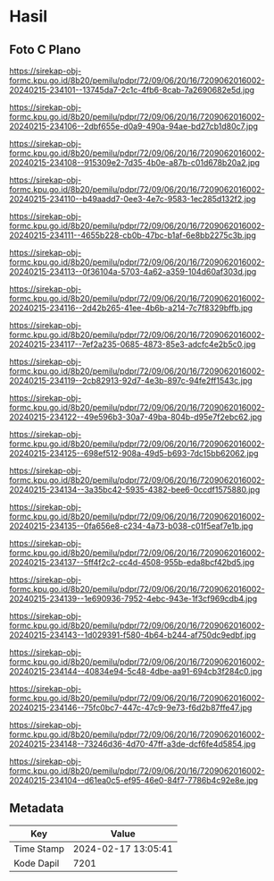 # Hasil

## Foto C Plano

https://sirekap-obj-formc.kpu.go.id/8b20/pemilu/pdpr/72/09/06/20/16/7209062016002-20240215-234101--13745da7-2c1c-4fb6-8cab-7a2690682e5d.jpg

https://sirekap-obj-formc.kpu.go.id/8b20/pemilu/pdpr/72/09/06/20/16/7209062016002-20240215-234106--2dbf655e-d0a9-490a-94ae-bd27cb1d80c7.jpg

https://sirekap-obj-formc.kpu.go.id/8b20/pemilu/pdpr/72/09/06/20/16/7209062016002-20240215-234108--915309e2-7d35-4b0e-a87b-c01d678b20a2.jpg

https://sirekap-obj-formc.kpu.go.id/8b20/pemilu/pdpr/72/09/06/20/16/7209062016002-20240215-234110--b49aadd7-0ee3-4e7c-9583-1ec285d132f2.jpg

https://sirekap-obj-formc.kpu.go.id/8b20/pemilu/pdpr/72/09/06/20/16/7209062016002-20240215-234111--4655b228-cb0b-47bc-b1af-6e8bb2275c3b.jpg

https://sirekap-obj-formc.kpu.go.id/8b20/pemilu/pdpr/72/09/06/20/16/7209062016002-20240215-234113--0f36104a-5703-4a62-a359-104d60af303d.jpg

https://sirekap-obj-formc.kpu.go.id/8b20/pemilu/pdpr/72/09/06/20/16/7209062016002-20240215-234116--2d42b265-41ee-4b6b-a214-7c7f8329bffb.jpg

https://sirekap-obj-formc.kpu.go.id/8b20/pemilu/pdpr/72/09/06/20/16/7209062016002-20240215-234117--7ef2a235-0685-4873-85e3-adcfc4e2b5c0.jpg

https://sirekap-obj-formc.kpu.go.id/8b20/pemilu/pdpr/72/09/06/20/16/7209062016002-20240215-234119--2cb82913-92d7-4e3b-897c-94fe2ff1543c.jpg

https://sirekap-obj-formc.kpu.go.id/8b20/pemilu/pdpr/72/09/06/20/16/7209062016002-20240215-234122--49e596b3-30a7-49ba-804b-d95e7f2ebc62.jpg

https://sirekap-obj-formc.kpu.go.id/8b20/pemilu/pdpr/72/09/06/20/16/7209062016002-20240215-234125--698ef512-908a-49d5-b693-7dc15bb62062.jpg

https://sirekap-obj-formc.kpu.go.id/8b20/pemilu/pdpr/72/09/06/20/16/7209062016002-20240215-234134--3a35bc42-5935-4382-bee6-0ccdf1575880.jpg

https://sirekap-obj-formc.kpu.go.id/8b20/pemilu/pdpr/72/09/06/20/16/7209062016002-20240215-234135--0fa656e8-c234-4a73-b038-c01f5eaf7e1b.jpg

https://sirekap-obj-formc.kpu.go.id/8b20/pemilu/pdpr/72/09/06/20/16/7209062016002-20240215-234137--5ff4f2c2-cc4d-4508-955b-eda8bcf42bd5.jpg

https://sirekap-obj-formc.kpu.go.id/8b20/pemilu/pdpr/72/09/06/20/16/7209062016002-20240215-234139--1e690936-7952-4ebc-943e-1f3cf969cdb4.jpg

https://sirekap-obj-formc.kpu.go.id/8b20/pemilu/pdpr/72/09/06/20/16/7209062016002-20240215-234143--1d029391-f580-4b64-b244-af750dc9edbf.jpg

https://sirekap-obj-formc.kpu.go.id/8b20/pemilu/pdpr/72/09/06/20/16/7209062016002-20240215-234144--40834e94-5c48-4dbe-aa91-694cb3f284c0.jpg

https://sirekap-obj-formc.kpu.go.id/8b20/pemilu/pdpr/72/09/06/20/16/7209062016002-20240215-234146--75fc0bc7-447c-47c9-9e73-f6d2b87ffe47.jpg

https://sirekap-obj-formc.kpu.go.id/8b20/pemilu/pdpr/72/09/06/20/16/7209062016002-20240215-234148--73246d36-4d70-47ff-a3de-dcf6fe4d5854.jpg

https://sirekap-obj-formc.kpu.go.id/8b20/pemilu/pdpr/72/09/06/20/16/7209062016002-20240215-234104--d61ea0c5-ef95-46e0-84f7-7786b4c92e8e.jpg


## Metadata

| Key        | Value               |
| ---------- | ------------------- |
| Time Stamp | 2024-02-17 13:05:41 |
| Kode Dapil | 7201                |



